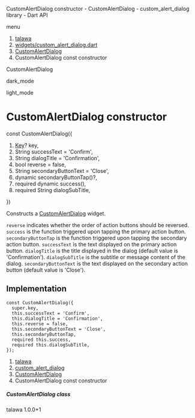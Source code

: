 




CustomAlertDialog constructor - CustomAlertDialog - custom\_alert\_dialog library - Dart API







menu

1. [talawa](../../index.html)
2. [widgets/custom\_alert\_dialog.dart](../../widgets_custom_alert_dialog/widgets_custom_alert_dialog-library.html)
3. [CustomAlertDialog](../../widgets_custom_alert_dialog/CustomAlertDialog-class.html)
4. CustomAlertDialog const constructor

CustomAlertDialog


dark\_mode

light\_mode




# CustomAlertDialog constructor


const
CustomAlertDialog({

1. [Key](https://api.flutter.dev/flutter/foundation/Key-class.html)? key,
2. String successText = 'Confirm',
3. String dialogTitle = 'Confirmation',
4. bool reverse = false,
5. String secondaryButtonText = 'Close',
6. dynamic secondaryButtonTap()?,
7. required dynamic success(),
8. required String dialogSubTitle,

})

Constructs a [CustomAlertDialog](../../widgets_custom_alert_dialog/CustomAlertDialog-class.html) widget.

`reverse` indicates whether the order of action buttons should be reversed.
`success` is the function triggered upon tapping the primary action button.
`secondaryButtonTap` is the function triggered upon tapping the secondary action button.
`successText` is the text displayed on the primary action button.
`dialogTitle` is the title displayed in the dialog (default value is 'Confirmation').
`dialogSubTitle` is the subtitle or message content of the dialog.
`secondaryButtonText` is the text displayed on the secondary action button (default value is 'Close').


## Implementation

```
const CustomAlertDialog({
  super.key,
  this.successText = 'Confirm',
  this.dialogTitle = 'Confirmation',
  this.reverse = false,
  this.secondaryButtonText = 'Close',
  this.secondaryButtonTap,
  required this.success,
  required this.dialogSubTitle,
});
```

 


1. [talawa](../../index.html)
2. [custom\_alert\_dialog](../../widgets_custom_alert_dialog/widgets_custom_alert_dialog-library.html)
3. [CustomAlertDialog](../../widgets_custom_alert_dialog/CustomAlertDialog-class.html)
4. CustomAlertDialog const constructor

##### CustomAlertDialog class





talawa
1.0.0+1






